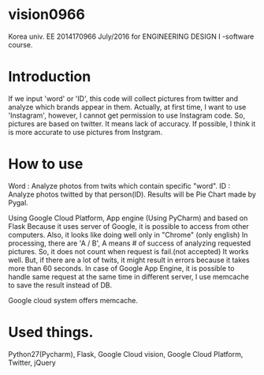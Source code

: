 # vision0966

Korea univ. EE 2014170966   July/2016
for ENGINEERING DESIGN Ⅰ -software course. 

  # Introduction
  If we input 'word' or 'ID', this code will collect pictures from twitter and analyze which brands appear in them.
  Actually, at first time, I want to use 'Instagram', however, I cannot get permission to use Instagram code.
  So, pictures are based on twitter. It means lack of accuracy.
  If possible, I think it is more accurate to use pictures from Instgram.
  
  # How to use 
  Word : Analyze photos from twits which contain specific "word".
  ID   : Analyze photos twitted by that person(ID).
  Results will be Pie Chart made by Pygal.
  
  
  Using Google Cloud Platform, App engine (Using PyCharm) and based on Flask
  Because it uses server of Google, it is possible to access from other computers.
  Also, it looks like doing well only in "Chrome" (only english)
  In processing, there are 'A / B', A means # of success of analyzing requested pictures.
  So, it does not count when request is fail.(not accepted)
  It works well. But, if there are a lot of twits, it might result in errors because it takes more than 60 seconds.
  In case of Google App Engine, it is possible to handle same request at the same time in different server, I use memcache to save the     result instead of DB.
           
  Google cloud system offers memcache.
  
  
  # Used things.
  Python27(Pycharm), Flask, Google Cloud vision, Google Cloud Platform, Twitter, jQuery
    
    
